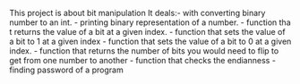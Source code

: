 This project is about bit manipulation
It deals:- with converting binary number to an int.
         - printing binary representation of a number.
         - function tha t returns the value of a bit at a given            index.
         - function that sets the value of a bit to 1 at a given           index
         - function that sets the value of a bit to 0 at a given           index.
         - function that returns the number of bits you would              need to flip to get from one number to another
         - function that checks the endianness
         - finding password of a program
